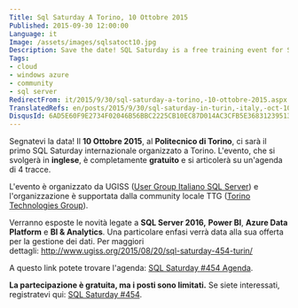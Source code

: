 ```yaml
---
Title: Sql Saturday A Torino, 10 Ottobre 2015
Published: 2015-09-30 12:00:00
Language: it
Image: /assets/images/sqlsatoct10.jpg
Description: Save the date! SQL Saturday is a free training event for SQL Server professionals and those wanting to learn about SQL Server this event will be held on October 10th, 2015 at Politecnico di Torino . This is the first International SQL Saturday organized in Turin, Italy. The event will be held in English and the arguments will be divided in 4 tracks. The main organizer of the event is UGISS (User Group Italiano SQL Server) and the organization of this event is supported by the local TTG community ( Torino Technologies Group ).
Tags:
- cloud
- windows azure
- community
- sql server
RedirectFrom: it/2015/9/30/sql-saturday-a-torino,-10-ottobre-2015.aspx
TranslatedRefs: en/posts/2015/9/30/sql-saturday-in-turin,-italy,-oct-10th,-2015.md
DisqusId: 6AD5E60F9E2734F02046B56BBC2225CB10EC87D014AC3CFB5E3683123951307B
---
```

Segnatevi la data! Il **10 Ottobre 2015**, al **Politecnico di Torino**, ci sarà il primo SQL Saturday internazionale organizzato a Torino. L'evento, che si svolgerà in **inglese**, è completamente **gratuito** e si articolerà su un'agenda di 4 tracce.

L'evento è organizzato da UGISS (<a href="http://www.ugiss.org/" target="_blank">User Group Italiano SQL Server</a>) e l'organizzazione è supportata dalla community locale TTG (<a href="http://www.torinotechnologiesgroup.it/Home.aspx" target="_blank">Torino Technologies Group</a>).

Verranno esposte le novità legate a **SQL Server 2016,** **Power BI**, **Azure Data Platform** e **BI & Analytics**. Una particolare enfasi verrà data alla sua offerta per la gestione dei dati. Per maggiori dettagli: <a href="http://www.ugiss.org/2015/08/20/sql-saturday-454-turin/">http://www.ugiss.org/2015/08/20/sql-saturday-454-turin/</a>

A questo link potete trovare l'agenda: <a href="http://www.sqlsaturday.com/454/Sessions/Schedule.aspx" target="_blank">SQL Saturday #454 Agenda</a>.

**La partecipazione è gratuita, ma i posti sono limitati.** Se siete interessati, registratevi qui: <a href="http://www.sqlsaturday.com/454/EventHome.aspx" target="_blank">SQL Saturday #454</a>.